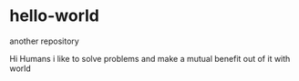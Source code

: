 # hello-world
another repository

Hi Humans
i like to solve problems and make a mutual benefit out of it with world
